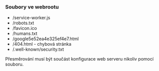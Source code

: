 ### Soubory ve webrootu
- /service-worker.js 
- /robots.txt
- /favicon.ico 
- /humans.txt
- /google5e52ea4e325ef4e7.html
- /404.html - chybová stránka
- /.well-known/security.txt

Přesměrování musí být součást konfigurace web serveru nikoliv pomocí souboru.
